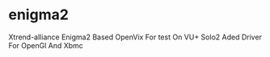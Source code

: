 enigma2
=======

Xtrend-alliance Enigma2 Based OpenVix For test On VU+ Solo2 
Aded Driver For OpenGl And Xbmc 
